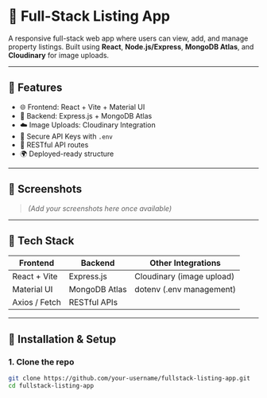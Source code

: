 # 🏡 Full-Stack Listing App

A responsive full-stack web app where users can view, add, and manage property listings. Built using **React**, **Node.js/Express**, **MongoDB Atlas**, and **Cloudinary** for image uploads.

---

## 🚀 Features

- 🌐 Frontend: React + Vite + Material UI
- 🔧 Backend: Express.js + MongoDB Atlas
- ☁️ Image Uploads: Cloudinary Integration
- 🔐 Secure API Keys with `.env`
- 🔄 RESTful API routes
- 🌍 Deployed-ready structure

---

## 📸 Screenshots

> _(Add your screenshots here once available)_

---

## 🧠 Tech Stack

| Frontend            | Backend          | Other Integrations       |
|---------------------|------------------|---------------------------|
| React + Vite        | Express.js       | Cloudinary (image upload) |
| Material UI         | MongoDB Atlas    | dotenv (.env management)  |
| Axios / Fetch       | RESTful APIs     |                           |

---

## 🔧 Installation & Setup

### 1. Clone the repo

```bash
git clone https://github.com/your-username/fullstack-listing-app.git
cd fullstack-listing-app
